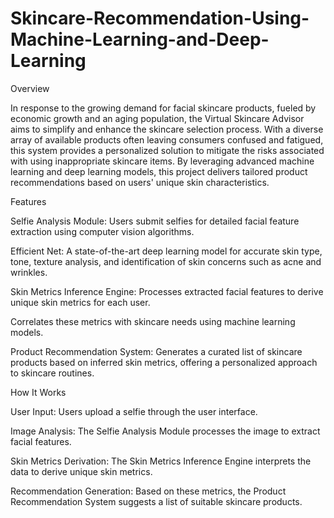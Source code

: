 # Skincare-Recommendation-Using-Machine-Learning-and-Deep-Learning

Overview

In response to the growing demand for facial skincare products, fueled by economic growth and an aging population, the Virtual Skincare Advisor aims to simplify and enhance the skincare selection process. With a diverse array of available products often leaving consumers confused and fatigued, this system provides a personalized solution to mitigate the risks associated with using inappropriate skincare items. By leveraging advanced machine learning and deep learning models, this project delivers tailored product recommendations based on users' unique skin characteristics.

Features

Selfie Analysis Module: Users submit selfies for detailed facial feature extraction using computer vision algorithms.

Efficient Net: A state-of-the-art deep learning model for accurate skin type, tone, texture analysis, and identification of skin concerns such as acne and wrinkles.

Skin Metrics Inference Engine: Processes extracted facial features to derive unique skin metrics for each user.

Correlates these metrics with skincare needs using machine learning models.

Product Recommendation System: Generates a curated list of skincare products based on inferred skin metrics, offering a personalized approach to skincare routines.

How It Works

User Input: Users upload a selfie through the user interface.

Image Analysis: The Selfie Analysis Module processes the image to extract facial features.

Skin Metrics Derivation: The Skin Metrics Inference Engine interprets the data to derive unique skin metrics.

Recommendation Generation: Based on these metrics, the Product Recommendation System suggests a list of suitable skincare products.
